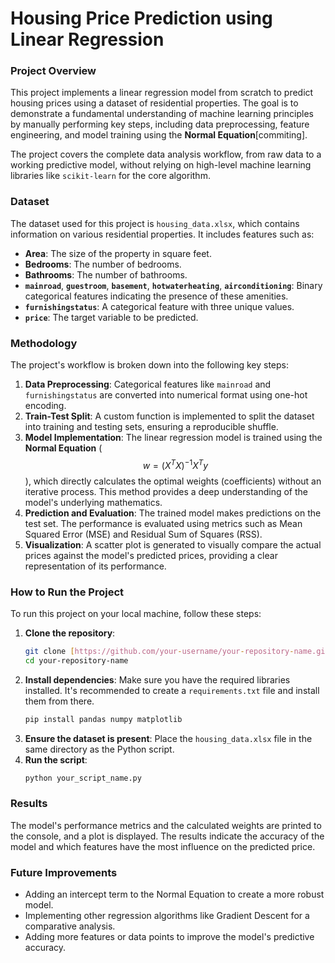 # Housing Price Prediction using Linear Regression

### Project Overview

This project implements a linear regression model from scratch to predict housing prices using a dataset of residential properties. The goal is to demonstrate a fundamental understanding of machine learning principles by manually performing key steps, including data preprocessing, feature engineering, and model training using the **Normal Equation**[commiting].

The project covers the complete data analysis workflow, from raw data to a working predictive model, without relying on high-level machine learning libraries like `scikit-learn` for the core algorithm.

### Dataset

The dataset used for this project is `housing_data.xlsx`, which contains information on various residential properties. It includes features such as:
* **Area**: The size of the property in square feet.
* **Bedrooms**: The number of bedrooms.
* **Bathrooms**: The number of bathrooms.
* **`mainroad`**, **`guestroom`**, **`basement`**, **`hotwaterheating`**, **`airconditioning`**: Binary categorical features indicating the presence of these amenities.
* **`furnishingstatus`**: A categorical feature with three unique values.
* **`price`**: The target variable to be predicted.

### Methodology

The project's workflow is broken down into the following key steps:

1.  **Data Preprocessing**: Categorical features like `mainroad` and `furnishingstatus` are converted into numerical format using one-hot encoding.
2.  **Train-Test Split**: A custom function is implemented to split the dataset into training and testing sets, ensuring a reproducible shuffle.
3.  **Model Implementation**: The linear regression model is trained using the **Normal Equation** ($$w = (X^T X)^{-1} X^T y$$), which directly calculates the optimal weights (coefficients) without an iterative process. This method provides a deep understanding of the model's underlying mathematics.
4.  **Prediction and Evaluation**: The trained model makes predictions on the test set. The performance is evaluated using metrics such as Mean Squared Error (MSE) and Residual Sum of Squares (RSS).
5.  **Visualization**: A scatter plot is generated to visually compare the actual prices against the model's predicted prices, providing a clear representation of its performance.

### How to Run the Project

To run this project on your local machine, follow these steps:

1.  **Clone the repository**:
    ```bash
    git clone [https://github.com/your-username/your-repository-name.git](https://github.com/your-username/your-repository-name.git)
    cd your-repository-name
    ```
2.  **Install dependencies**: Make sure you have the required libraries installed. It's recommended to create a `requirements.txt` file and install them from there.
    ```bash
    pip install pandas numpy matplotlib
    ```
3.  **Ensure the dataset is present**: Place the `housing_data.xlsx` file in the same directory as the Python script.
4.  **Run the script**:
    ```bash
    python your_script_name.py
    ```

### Results

The model's performance metrics and the calculated weights are printed to the console, and a plot is displayed. The results indicate the accuracy of the model and which features have the most influence on the predicted price.

### Future Improvements

* Adding an intercept term to the Normal Equation to create a more robust model.
* Implementing other regression algorithms like Gradient Descent for a comparative analysis.
* Adding more features or data points to improve the model's predictive accuracy.
